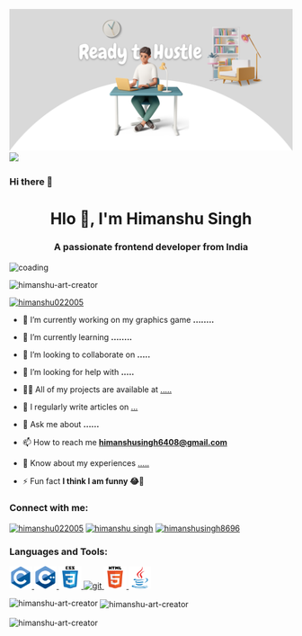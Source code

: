 ![](https://raw.githubusercontent.com/Padmapiyush/Padmapiyush/main/Motivation%20March%20Banner%20(2)%20(1).png)
![](https://jusmarktech.com/public/a/images/pages/web_development.gif)
### Hi there 👋
<h1 align="center">Hlo 👋, I'm Himanshu Singh</h1>
<h3 align="center">A passionate frontend developer from India</h3>
<img align ="center"alt="coading"width="700"src="https://images.yourstory.com/cs/1/be1a9aa0-f94e-11e8-9dfb-d73ab0a77acb/hire-full-stack-developers1546507474317.gif">

<p align="left"> <img src="https://komarev.com/ghpvc/?username=himanshu-art-creator&label=Profile%20views&color=0e75b6&style=flat" alt="himanshu-art-creator" /> </p>

<p align="left"> <a href="https://twitter.com/himanshu022005" target="blank"><img src="https://img.shields.io/twitter/follow/himanshu022005?logo=twitter&style=for-the-badge" alt="himanshu022005" /></a> </p>

- 🔭 I’m currently working on my graphics game **........**

- 🌱 I’m currently learning **........**

- 👯 I’m looking to collaborate on **.....**

- 🤝 I’m looking for help with **.....**

- 👨‍💻 All of my projects are available at [.....](.....)

- 📝 I regularly write articles on [...](...)

- 💬 Ask me about **......**

- 📫 How to reach me **himanshusingh6408@gmail.com**

- 📄 Know about my experiences [.....](.....)

- ⚡ Fun fact **I think I am funny 😂🤣**

<h3 align="left">Connect with me:</h3>
<p align="left">
<a href="https://twitter.com/himanshu022005" target="blank"><img align="center" src="https://raw.githubusercontent.com/rahuldkjain/github-profile-readme-generator/master/src/images/icons/Social/twitter.svg" alt="himanshu022005" height="30" width="40" /></a>
<a href="https://linkedin.com/in/himanshu singh" target="blank"><img align="center" src="https://raw.githubusercontent.com/rahuldkjain/github-profile-readme-generator/master/src/images/icons/Social/linked-in-alt.svg" alt="himanshu singh" height="30" width="40" /></a>
<a href="https://instagram.com/himanshusingh8696" target="blank"><img align="center" src="https://raw.githubusercontent.com/rahuldkjain/github-profile-readme-generator/master/src/images/icons/Social/instagram.svg" alt="himanshusingh8696" height="30" width="40" /></a>
</p>

<h3 align="left">Languages and Tools:</h3>
<p align="left"> <a href="https://www.cprogramming.com/" target="_blank" rel="noreferrer"> <img src="https://raw.githubusercontent.com/devicons/devicon/master/icons/c/c-original.svg" alt="c" width="40" height="40"/> </a> <a href="https://www.w3schools.com/cpp/" target="_blank" rel="noreferrer"> <img src="https://raw.githubusercontent.com/devicons/devicon/master/icons/cplusplus/cplusplus-original.svg" alt="cplusplus" width="40" height="40"/> </a> <a href="https://www.w3schools.com/css/" target="_blank" rel="noreferrer"> <img src="https://raw.githubusercontent.com/devicons/devicon/master/icons/css3/css3-original-wordmark.svg" alt="css3" width="40" height="40"/> </a> <a href="https://git-scm.com/" target="_blank" rel="noreferrer"> <img src="https://www.vectorlogo.zone/logos/git-scm/git-scm-icon.svg" alt="git" width="40" height="40"/> </a> <a href="https://www.w3.org/html/" target="_blank" rel="noreferrer"> <img src="https://raw.githubusercontent.com/devicons/devicon/master/icons/html5/html5-original-wordmark.svg" alt="html5" width="40" height="40"/> </a> <a href="https://www.java.com" target="_blank" rel="noreferrer"> <img src="https://raw.githubusercontent.com/devicons/devicon/master/icons/java/java-original.svg" alt="java" width="40" height="40"/> </a> </p>

<p><img align="left" src="https://github-readme-stats.vercel.app/api/top-langs?username=himanshu-art-creator&show_icons=true&locale=en&layout=compact" alt="himanshu-art-creator" /></p>

<p>&nbsp;<img align="center" src="https://github-readme-stats.vercel.app/api?username=himanshu-art-creator&show_icons=true&locale=en" alt="himanshu-art-creator" /></p>

<p><img align="center" src="https://github-readme-streak-stats.herokuapp.com/?user=himanshu-art-creator&" alt="himanshu-art-creator" /></p>
